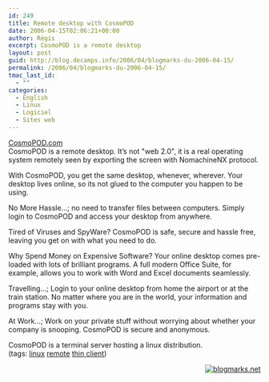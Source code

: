 ```yaml
---
id: 249
title: Remote desktop with CosmoPOD
date: 2006-04-15T02:06:21+00:00
author: Régis
excerpt: CosmoPOD is a remote desktop
layout: post
guid: http://blog.decamps.info/2006/04/blogmarks-du-2006-04-15/
permalink: /2006/04/blogmarks-du-2006-04-15/
tmac_last_id:
  - ""
categories:
  - English
  - Linux
  - Logiciel
  - Sites web
---
```

[CosmoPOD.com](http://www.cosmopod.com/index.php)  
CosmoPOD is a remote desktop. It’s not "web 2.0", it is a real operating system remotely seen by exporting the screen with NomachineNX protocol.

With CosmoPOD, you get the same desktop, whenever, wherever. Your desktop lives online, so its not glued to the computer you happen to be using.

No More Hassle…; no need to transfer files between computers. Simply login to CosmoPOD and access your desktop from anywhere.

Tired of Viruses and SpyWare? CosmoPOD is safe, secure and hassle free, leaving you get on with what you need to do.

Why Spend Money on Expensive Software? Your online desktop comes pre-loaded with lots of brilliant programs. A full modern Office Suite, for example, allows you to work with Word and Excel documents seamlessly.

Travelling…; Login to your online desktop from home the airport or at the train station. No matter where you are in the world, your information and programs stay with you.

At Work…; Work on your private stuff without worrying about whether your company is snooping. CosmoPOD is secure and anonymous.

CosmoPOD is a terminal server hosting a linux distribution.  
(tags: <a rel="tag" href="http://blogmarks.net/tag/linux">linux</a> <a rel="tag" href="http://blogmarks.net/tag/remote">remote</a> <a rel="tag" href="http://blogmarks.net/tag/%22thin+client%22">thin client</a>)

<p style="text-align:right">
  <a href="http://blogmarks.net/user/Regis"><img src="http://blogmarks.net/img/button.png" alt="blogmarks.net" border="0" /></a>
</p>
